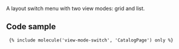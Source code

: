 A layout switch menu with two view modes: grid and list.

## Code sample

```
 {% include molecule('view-mode-switch', 'CatalogPage') only %}
```
